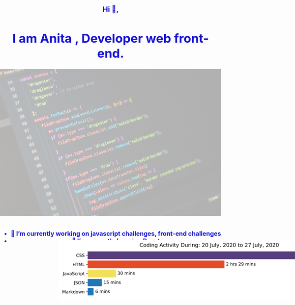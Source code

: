 ### Hi 👋,
 <style>body {
    padding: 0;
    margin: 0;
    font-size: 20px;
    font-weight: bold;
    color: #1612d6;
    text-align: center;
}

img {
    max-width: 100%;
    object-fit: cover;
}

img:first-of-type {
    opacity: 0.3;
    z-index: 1;
}

img:last-of-type {
    z-index: 3;
    position: absolute;
    top: 20%;
    left: 20%;
    background: transparent;
}</style>
 <h1>I am Anita , Developer web front-end.</h1>
    <img src="./images/github-profile.jpg" alt="Profile image" />
    <img src="./images/stat.svg" alt="wakatime graph">

<!--START_SECTION:waka-->
```text

```
<!--END_SECTION:waka-->

- 🔭 I’m currently working on javascript challenges, front-end challenges
- 🌱 I’m currently learning React

<!-- - 👯 I’m looking to collaborate on ...
- 🤔 I’m looking for help with API, JSON
- 💬 Ask me about CSS
- 📫 How to reach me: ...
- 😄 Pronouns: ...
- ⚡ Fun fact: ...-->
